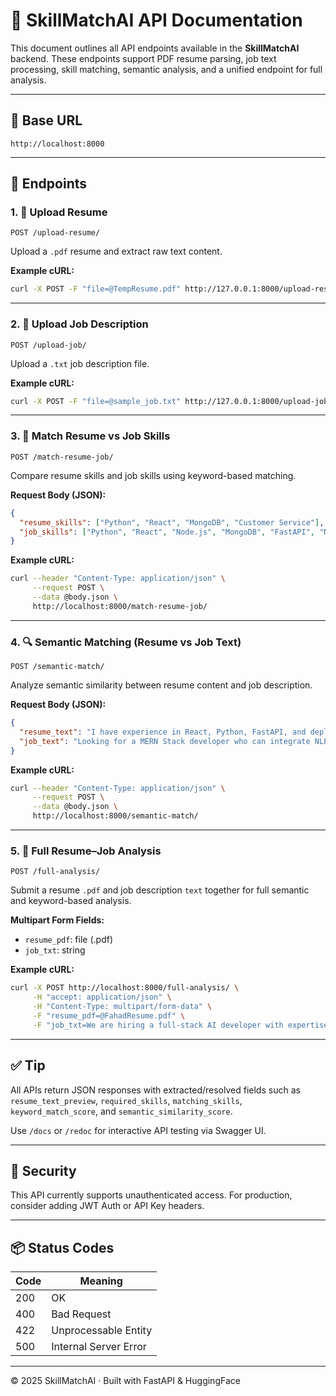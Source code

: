 # 📘 SkillMatchAI API Documentation

This document outlines all API endpoints available in the **SkillMatchAI** backend. These endpoints support PDF resume parsing, job text processing, skill matching, semantic analysis, and a unified endpoint for full analysis.

---

## 🔗 Base URL
```
http://localhost:8000
```

---

## 📝 Endpoints

### 1. 📄 Upload Resume
```
POST /upload-resume/
```
Upload a `.pdf` resume and extract raw text content.

**Example cURL:**
```bash
curl -X POST -F "file=@TempResume.pdf" http://127.0.0.1:8000/upload-resume/
```

---

### 2. 📄 Upload Job Description
```
POST /upload-job/
```
Upload a `.txt` job description file.

**Example cURL:**
```bash
curl -X POST -F "file=@sample_job.txt" http://127.0.0.1:8000/upload-job/
```

---

### 3. 🧠 Match Resume vs Job Skills
```
POST /match-resume-job/
```
Compare resume skills and job skills using keyword-based matching.

**Request Body (JSON):**
```json
{
  "resume_skills": ["Python", "React", "MongoDB", "Customer Service"],
  "job_skills": ["Python", "React", "Node.js", "MongoDB", "FastAPI", "NLP", "Docker"]
}
```

**Example cURL:**
```bash
curl --header "Content-Type: application/json" \
     --request POST \
     --data @body.json \
     http://localhost:8000/match-resume-job/
```

---

### 4. 🔍 Semantic Matching (Resume vs Job Text)
```
POST /semantic-match/
```
Analyze semantic similarity between resume content and job description.

**Request Body (JSON):**
```json
{
  "resume_text": "I have experience in React, Python, FastAPI, and deploying ML models. I worked on a customer support AI chatbot.",
  "job_text": "Looking for a MERN Stack developer who can integrate NLP-based AI models using FastAPI and React. Should be comfortable with Python and MongoDB."
}
```

**Example cURL:**
```bash
curl --header "Content-Type: application/json" \
     --request POST \
     --data @body.json \
     http://localhost:8000/semantic-match/
```

---

### 5. 🧾 Full Resume–Job Analysis
```
POST /full-analysis/
```
Submit a resume `.pdf` and job description `text` together for full semantic and keyword-based analysis.

**Multipart Form Fields:**
- `resume_pdf`: file (.pdf)
- `job_txt`: string

**Example cURL:**
```bash
curl -X POST http://localhost:8000/full-analysis/ \
     -H "accept: application/json" \
     -H "Content-Type: multipart/form-data" \
     -F "resume_pdf=@FahadResume.pdf" \
     -F "job_txt=We are hiring a full-stack AI developer with expertise in Fast. Required Skills: Java, Python C++, Node.js, Flask, FastAPI, Aws, DigitalOcean, CI/CD, Version Control, Git, React.js, Mern Stack, Code Review, Deployment"
```

---

## ✅ Tip
All APIs return JSON responses with extracted/resolved fields such as `resume_text_preview`, `required_skills`, `matching_skills`, `keyword_match_score`, and `semantic_similarity_score`.

Use `/docs` or `/redoc` for interactive API testing via Swagger UI.

---

## 🔐 Security
This API currently supports unauthenticated access. For production, consider adding JWT Auth or API Key headers.

---

## 📦 Status Codes
| Code | Meaning              |
|------|----------------------|
| 200  | OK                   |
| 400  | Bad Request          |
| 422  | Unprocessable Entity |
| 500  | Internal Server Error|

---

© 2025 SkillMatchAI · Built with FastAPI & HuggingFace
